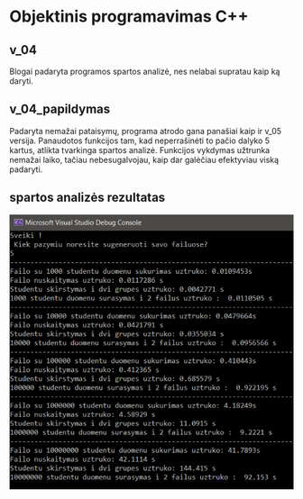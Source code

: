 # Objektinis programavimas C++

## v_04
Blogai padaryta programos spartos analizė, nes nelabai supratau kaip ką daryti.

## v_04_papildymas
Padaryta nemažai pataisymų, programa atrodo gana panašiai kaip ir v_05 versija. Panaudotos funkcijos tam, kad neperrašinėti to pačio dalyko 5 kartus, atlikta tvarkinga spartos analizė. Funkcijos vykdymas užtrunka nemažai laiko, tačiau nebesugalvojau, kaip dar galėčiau efektyviau viską padaryti.

## spartos analizės rezultatas
![](https://github.com/siveta/first_project/blob/v_04/v_04_papildymas.png)
